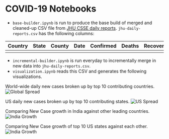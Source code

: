 # COVID-19 Notebooks
* `base-builder.ipynb` is run to produce the base build of merged and cleaned-up CSV file from [JHU CSSE daily reports](https://github.com/CSSEGISandData/COVID-19/tree/master/csse_covid_19_data/csse_covid_19_daily_reports). `jhu-daily-reports.csv` has the following columns:

| Country | State | County | Date    | Confirmed | Deaths | Recovered | Confirmed_New | Deaths_New | Recovered_New | 
|---------|-------|--------|---------|-----------|--------|-----------|---------------|------------|---------------| 
|         |       |        |         |           |        |           |               |            |               | 

* `incremental-builder.ipynb` is run everyday to incrementally merge in new data into `jhu-daily-reports.csv`.
* `visualization.ipynb` reads this CSV and generates the following visualizations.

World-wide daily new cases broken up by top 10 contributing countries.
![Global Spread](https://storage.googleapis.com/atreya/global-covid-spread.png)

US daily new cases broken up by top 10 contributing states.
![US Spread](https://storage.googleapis.com/atreya/us-covid-spread.png)

Comparing New Case growth in India against other leading countries.
![India Growth](https://storage.googleapis.com/atreya/india-growth.png)

Comparing New Case growth of top 10 US states against each other.
![India Growth](https://storage.googleapis.com/atreya/us-state-growth.png)
